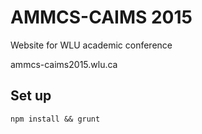 AMMCS-CAIMS 2015
================

Website for WLU academic conference

ammcs-caims2015.wlu.ca

## Set up

`npm install && grunt`

